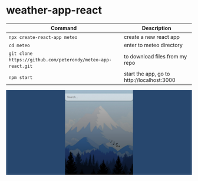 # weather-app-react

| Command | Description |
| ------- | ----------- |
| `npx create-react-app meteo` | create a new react app |
| `cd meteo`                    | enter to meteo directory |
| `git clone https://github.com/peterondy/meteo-app-react.git`  | to download files from my repo |
| `npm start`                   | start the app, go to http://localhost:3000 |

![This is an image](/src/assets/front-page.png)



